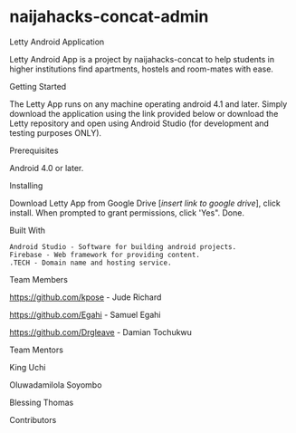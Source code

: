 # naijahacks-concat-admin

Letty Android Application

Letty Android App is a project by naijahacks-concat to help students in higher institutions find apartments, hostels and room-mates with ease.


Getting Started

The Letty App runs on any machine operating android 4.1 and later. Simply download the application using the link provided below or download the Letty repository and open using Android Studio (for development and testing purposes ONLY).


Prerequisites

Android 4.0 or later.


Installing

Download Letty App from Google Drive [*insert link to google drive*], click install. When prompted to grant permissions, click 'Yes". Done.


Built With

    Android Studio - Software for building android projects.
    Firebase - Web framework for providing content.
    .TECH - Domain name and hosting service.


Team Members

https://github.com/kpose - Jude Richard

https://github.com/Egahi - Samuel Egahi

https://github.com/Drgleave - Damian Tochukwu



Team Mentors

King Uchi

Oluwadamilola Soyombo

Blessing Thomas

Contributors
